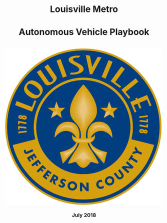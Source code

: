 <H1 align="center">Louisville Metro</H1>
  
<H1 align="center">Autonomous Vehicle Playbook</H1>
<br>
<img src="https://github.com/louisvillemetro-innovation/autonomousvehicles/blob/master/Metro%20Seal%20-%20Full%20Color.jpg" align="middle" height="500" width="500">
  
<H3 align="center">July 2018</H3>
